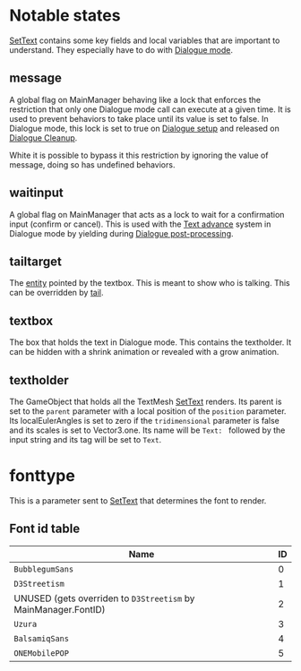 # Notable states
[SetText](SetText.md) contains some key fields and local variables that are important to understand. They especially have to do with [Dialogue mode](Dialogue%20mode.md). 

## message

A global flag on MainManager behaving like a lock that enforces the restriction that only one Dialogue mode call can execute at a given time. It is used to prevent behaviors to take place until its value is set to false. In Dialogue mode, this lock is set to true on [Dialogue setup](Life%20Cycle.md#dialogue%20setup) and released on [Dialogue Cleanup](Life%20Cycle.md##dialogue-cleanup).

White it is possible to bypass it this restriction by ignoring the value of message, doing so has undefined behaviors.

## waitinput

A global flag on MainManager that acts as a lock to wait for a confirmation input (confirm or cancel). This is used with the [Text advance](Related%20Systems/Text%20advance.md) system in Dialogue mode by yielding during [Dialogue post-processing](Life%20Cycle.md#dialogue-post-processing).

## tailtarget

The [entity](../Entities/Entity.md) pointed by the textbox. This is meant to show who is talking. This can be overridden by [tail](Individual%20commands/Tail.md).

## textbox

The box that holds the text in Dialogue mode. This contains the textholder. It can be hidden with a shrink animation or revealed with a grow animation.

## textholder

The GameObject that holds all the TextMesh [SetText](SetText.md) renders. Its parent is set to the `parent` parameter with a local position of the `position` parameter. Its localEulerAngles is set to zero if the `tridimensional` parameter is false and its scales is set to Vector3.one. Its name will be `Text: ` followed by the input string and its tag will be set to `Text`.

# fonttype

This is a parameter sent to [SetText](SetText.md) that determines the font to render.

## Font id table

|Name|ID|
|----|--|
|`BubblegumSans`|0|
|`D3Streetism`|1|
|UNUSED (gets overriden to `D3Streetism` by MainManager.FontID)|2|
|`Uzura`|3|
|`BalsamiqSans`|4|
|`ONEMobilePOP`|5|

